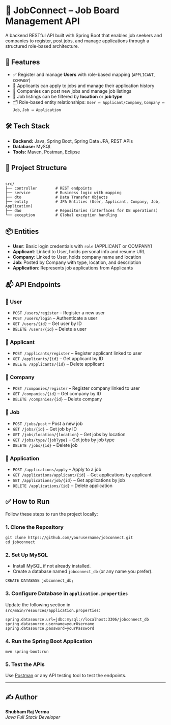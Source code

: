 # 🧩 JobConnect – Job Board Management API

A backend RESTful API built with Spring Boot that enables job seekers and companies to register, post jobs, and manage applications through a structured role-based architecture.

## 🚀 Features

- ✅ Register and manage **Users** with role-based mapping (`APPLICANT`, `COMPANY`)
- 👤 Applicants can apply to jobs and manage their application history
- 🏢 Companies can post new jobs and manage job listings
- 📄 Job listings can be filtered by **location** or **job type**
- 🗂️ Role-based entity relationships: `User ↔ Applicant/Company`, `Company ↔ Job`, `Job ↔ Application`

## 🛠️ Tech Stack

- **Backend:** Java, Spring Boot, Spring Data JPA, REST APIs
- **Database:** MySQL
- **Tools:** Maven, Postman, Eclipse

## 🧱 Project Structure

```

src/
├── controller        # REST endpoints
├── service           # Business logic with mapping
├── dto               # Data Transfer Objects
├── entity            # JPA Entities (User, Applicant, Company, Job, Application)
├── dao               # Repositories (interfaces for DB operations)
└── exception         # Global exception handling

````

## 📦 Entities

- **User**: Basic login credentials with `role` (APPLICANT or COMPANY)
- **Applicant**: Linked to User, holds personal info and resume URL
- **Company**: Linked to User, holds company name and location
- **Job**: Posted by Company with type, location, and description
- **Application**: Represents job applications from Applicants

## 📬 API Endpoints

### 🔐 User
- `POST /users/register` – Register a new user  
- `POST /users/login` – Authenticate a user  
- `GET /users/{id}` – Get user by ID  
- `DELETE /users/{id}` – Delete a user  

### 👤 Applicant
- `POST /applicants/register` – Register applicant linked to user  
- `GET /applicants/{id}` – Get applicant by ID  
- `DELETE /applicants/{id}` – Delete applicant  

### 🏢 Company
- `POST /companies/register` – Register company linked to user  
- `GET /companies/{id}` – Get company by ID  
- `DELETE /companies/{id}` – Delete company  

### 📄 Job
- `POST /jobs/post` – Post a new job  
- `GET /jobs/{id}` – Get job by ID  
- `GET /jobs/location/{location}` – Get jobs by location  
- `GET /jobs/type/{jobType}` – Get jobs by job type  
- `DELETE /jobs/{id}` – Delete job  

### 📑 Application
- `POST /applications/apply` – Apply to a job  
- `GET /applications/applicant/{id}` – Get applications by applicant  
- `GET /applications/job/{id}` – Get applications by job  
- `DELETE /applications/{id}` – Delete application  

## ✅ How to Run

Follow these steps to run the project locally:

### 1. Clone the Repository

```
git clone https://github.com/yourusername/jobconnect.git
cd jobconnect
````

### 2. Set Up MySQL

* Install MySQL if not already installed.
* Create a database named `jobconnect_db` (or any name you prefer).

```
CREATE DATABASE jobconnect_db;
```

### 3. Configure Database in `application.properties`

Update the following section in `src/main/resources/application.properties`:

```
spring.datasource.url=jdbc:mysql://localhost:3306/jobconnect_db
spring.datasource.username=yourUsername
spring.datasource.password=yourPassword
```

### 4. Run the Spring Boot Application

```
mvn spring-boot:run
```

### 5. Test the APIs

Use [Postman](https://www.postman.com/) or any API testing tool to test the endpoints.

---

## ✍️ Author

**Shubham Raj Verma**  
*Java Full Stack Developer*


